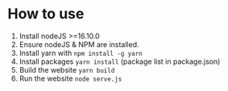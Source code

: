 # How to use

1. Install nodeJS >=16.10.0
2. Ensure nodeJS & NPM are installed.
3. Install yarn with `npm install -g yarn`
4. Install packages `yarn install` (package list in package.json)
5. Build the website `yarn build`
6. Run the website `node serve.js`  
